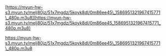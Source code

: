 [https://myun-hw-s3.myun.tv/melj80jz/51x7mgdz/5koyk8dl/0m86ee45\_1586951321967415771\_480p.m3u8](https://myun-hw-s3.myun.tv/melj80jz/51x7mgdz/5koyk8dl/0m86ee45_1586951321967415771_480p.m3u8)

https://myun-hw-s3.myun.tv/melj80jz/51x7mgdz/5koyk8dl/0m86ee45\_1586951321967415771\_480p.m3u8

